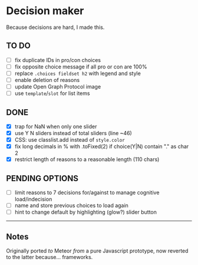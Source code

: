 # Decision maker

Because decisions are hard, I made this.

## TO DO

- [ ] fix duplicate IDs in pro/con choices
- [ ] fix opposite choice message if all pro or con are 100%
- [ ] replace `.choices fieldset h2` with legend and style
- [ ] enable deletion of reasons
- [ ] update Open Graph Protocol image
- [ ] use `template`/`slot` for list items

## DONE

- [x] trap for NaN when only one slider
- [x] use Y N sliders instead of total sliders (line ~46)
- [x] CSS: use classlist.add instead of `style.color`
- [x] fix long decimals in % with .toFixed(2) if choice(Y|N) contain "." as char 2
- [x] restrict length of reasons to a reasonable length (110 chars)

## PENDING OPTIONS

- [ ] limit reasons to 7 decisions for/against to manage cognitive load/indecision
- [ ] name and store previous choices to load again
- [ ] hint to change default by highlighting (glow?) slider button

<!-- ## Greame’s suggestion

For the model, remove "for" and "against" to simplify. Just take the average or the weighted average if you add weights (0.0 - 1.0). For the interface, address each individual item in isolation to allow for a clear focus. You can present the summary on a separate page to avoid distraction. All handled via localstorage or similar. -->

---

## Notes

Originally ported *to* Meteor *from* a pure Javascript prototype, now reverted to the latter because… frameworks.
